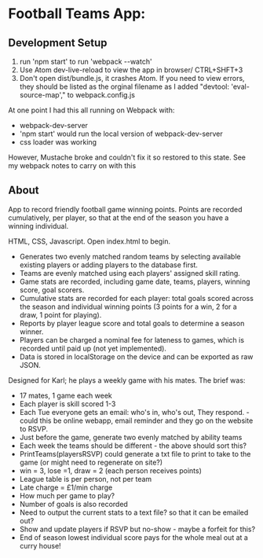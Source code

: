 # Football Teams App:

## Development Setup

1. run 'npm start' to run 'webpack --watch'
1. Use Atom dev-live-reload to view the app in browser/ CTRL+SHFT+3
1. Don't open dist/bundle.js, it crashes Atom. If you need to view errors, they should be listed as the orginal filename as I added "devtool: 'eval-source-map'," to webpack.config.js

At one point I had this all running on Webpack with:
- webpack-dev-server
- 'npm start' would run the local version of webpack-dev-server
- css loader was working

However, Mustache broke and couldn't fix it so restored to this state. See my webpack notes to carry on with this


## About

App to record friendly football game winning points.
Points are recorded cumulatively, per player, so that at the end of the season you have a winning individual.

HTML, CSS, Javascript. Open index.html to begin.

- Generates two evenly matched random teams by selecting available existing players or adding players to the database first.
- Teams are evenly matched using each players' assigned skill rating.
- Game stats are recorded, including game date, teams, players, winning score, goal scorers.
- Cumulative stats are recorded for each player: total goals scored across the season and individual winning points (3 points for a win, 2 for a draw, 1 point for playing).
- Reports by player league score and total goals to determine a season winner.
- Players can be charged a nominal fee for lateness to games, which is recorded until paid up (not yet implemented).
- Data is stored in localStorage on the device and can be exported as raw JSON.

Designed for Karl; he plays a weekly game with his mates. The brief was:

- 17 mates, 1 game each week
- Each player is skill scored 1-3
- Each Tue everyone gets an email: who's in, who's out, They respond. - could this be online webapp, email reminder and they go on the website to RSVP.
- Just before the game, generate two evenly matched by ability teams
- Each week the teams should be different - the above should sort this?
- PrintTeams(playersRSVP) could generate a txt file to print to take to the game (or might need to regenerate on site?)
- win = 3, lose =1, draw = 2 (each person receives points)
- League table is per person, not per team
- Late charge = £1/min charge
- How much per game to play?
- Number of goals is also recorded
- Need to output the current stats to a text file? so that it can be emailed out?
- Show and update players if RSVP but no-show - maybe a forfeit for this?
- End of season lowest individual score pays for the whole meal out at a curry house!
